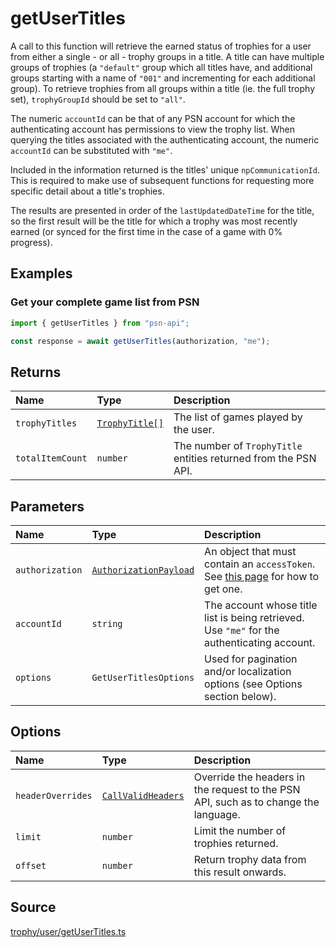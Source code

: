 # getUserTitles

A call to this function will retrieve the earned status of trophies for a user from either a single - or all - trophy groups in a title. A title can have multiple groups of trophies (a `"default"` group which all titles have, and additional groups starting with a name of `"001"` and incrementing for each additional group). To retrieve trophies from all groups within a title (ie. the full trophy set), `trophyGroupId` should be set to `"all"`.

The numeric `accountId` can be that of any PSN account for which the authenticating account has permissions to view the trophy list. When querying the titles associated with the authenticating account, the numeric `accountId` can be substituted with `"me"`.

Included in the information returned is the titles' unique `npCommunicationId`. This is required to make use of subsequent functions for requesting more specific detail about a title's trophies.

The results are presented in order of the `lastUpdatedDateTime` for the title, so the first result will be the title for which a trophy was most recently earned (or synced for the first time in the case of a game with 0% progress).

## Examples

### Get your complete game list from PSN

```ts
import { getUserTitles } from "psn-api";

const response = await getUserTitles(authorization, "me");
```

## Returns

| Name             | Type                                              | Description                                                     |
| :--------------- | :------------------------------------------------ | :-------------------------------------------------------------- |
| `trophyTitles`   | [`TrophyTitle[]`](../../data-models/trophy-title) | The list of games played by the user.                           |
| `totalItemCount` | `number`                                          | The number of `TrophyTitle` entities returned from the PSN API. |

## Parameters

| Name            | Type                                                              | Description                                                                                                                        |
| :-------------- | :---------------------------------------------------------------- | :--------------------------------------------------------------------------------------------------------------------------------- |
| `authorization` | [`AuthorizationPayload`](../../data-models/authorization-payload) | An object that must contain an `accessToken`. See [this page](../../../authentication/authenticating-manually) for how to get one. |
| `accountId`     | `string`                                                          | The account whose title list is being retrieved. Use `"me"` for the authenticating account.                                        |
| `options`       | `GetUserTitlesOptions`                                            | Used for pagination and/or localization options (see Options section below).                                                       |

## Options

| Name              | Type                                                       | Description                                                                         |
| :---------------- | :--------------------------------------------------------- | :---------------------------------------------------------------------------------- |
| `headerOverrides` | [`CallValidHeaders`](../../data-models/call-valid-headers) | Override the headers in the request to the PSN API, such as to change the language. |
| `limit`           | `number`                                                   | Limit the number of trophies returned.                                              |
| `offset`          | `number`                                                   | Return trophy data from this result onwards.                                        |

## Source

[trophy/user/getUserTitles.ts](https://github.com/achievements-app/psn-api/blob/main/src/trophy/user/getUserTitles.ts)
